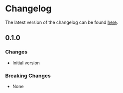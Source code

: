 # Changelog

The latest version of the changelog can be found [here](https://github.com/Azure/bicep-registry-modules/blob/main/avm/res/authorization/role-assignment/mg-scope/CHANGELOG.md).

## 0.1.0

### Changes

- Initial version

### Breaking Changes

- None
